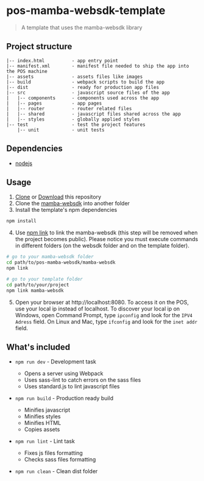 # pos-mamba-websdk-template
> A template that uses the mamba-websdk library

## Project structure
```
|-- index.html          - app entry point
|-- manifest.xml        - manifest file needed to ship the app into the POS machine
|-- assets              - assets files like images
|-- build               - webpack scripts to build the app
|-- dist                - ready for production app files
|-- src                 - javascript source files of the app
|   |-- components      - components used across the app
|   |-- pages           - app pages
|   |-- router          - router related files
|   |-- shared          - javascript files shared across the app
|   |-- styles          - globally applied styles
|-- test                - test the project features
    |-- unit            - unit tests
```

## Dependencies
- [nodejs](https://nodejs.org/)

## Usage
1. [Clone](https://github.com/stone-payments/pos-mamba-websdk-template) or [Download](https://github.com/stone-payments/pos-mamba-websdk-template/archive/master.zip) this repository
2. Clone the [mamba-websdk](https://github.com/stone-payments/pos-mamba-websdk) into another folder
3. Install the template's npm dependencies
```bash
npm install
```
4. Use [npm link](https://docs.npmjs.com/cli/link) to link the mamba-websdk (this step will be removed when the project becomes public). Please notice you must execute commands in different folders (on the websdk folder and on the template folder).
```bash
# go to your mamba-websdk folder
cd path/to/pos-mamba-websdk/mamba-websdk
npm link

# go to your template folder
cd path/to/your/project
npm link mamba-websdk
```
5. Open your browser at http://localhost:8080. To access it on the POS, use your local ip instead of localhost. To discover your local ip on Windows, open Command Prompt, type `ipconfig` and look for the `IPV4 Adress` field. On Linux and Mac, type `ifconfig` and look for the `inet addr` field.

## What's included
- `npm run dev` - Development task
  - Opens a server using Webpack
  - Uses sass-lint to catch errors on the sass files
  - Uses standard.js to lint javascript files

- `npm run build` - Production ready build
  - Minifies javascript
  - Minifies styles
  - Minifies HTML
  - Copies assets

- `npm run lint` - Lint task
  - Fixes js files formatting
  - Checks sass files formatting

- `npm run clean` - Clean dist folder
